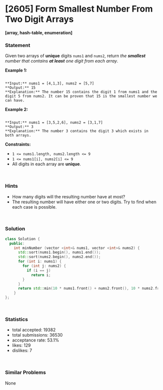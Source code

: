 # [2605] Form Smallest Number From Two Digit Arrays

**[array, hash-table, enumeration]**

### Statement

Given two arrays of **unique** digits `nums1` and `nums2`, return *the **smallest** number that contains **at least** one digit from each array*.

**Example 1:**

```

**Input:** nums1 = [4,1,3], nums2 = [5,7]
**Output:** 15
**Explanation:** The number 15 contains the digit 1 from nums1 and the digit 5 from nums2. It can be proven that 15 is the smallest number we can have.

```

**Example 2:**

```

**Input:** nums1 = [3,5,2,6], nums2 = [3,1,7]
**Output:** 3
**Explanation:** The number 3 contains the digit 3 which exists in both arrays.

```

**Constraints:**
* `1 <= nums1.length, nums2.length <= 9`
* `1 <= nums1[i], nums2[i] <= 9`
* All digits in each array are **unique**.


<br />

### Hints

- How many digits will the resulting number have at most?
- The resulting number will have either one or two digits. Try to find when each case is possible.

<br />

### Solution

```cpp
class Solution {
  public:
    int minNumber (vector <int>& nums1, vector <int>& nums2) {
      std::sort(nums1.begin(), nums1.end());
      std::sort(nums2.begin(), nums2.end());
      for (int i: nums1) {
        for (int j: nums2) {
          if (i == j)
            return i;
        }
      }
      return std::min(10 * nums1.front() + nums2.front(), 10 * nums2.front() + nums1.front());
    }
};
```

<br />

### Statistics

- total accepted: 19382
- total submissions: 36530
- acceptance rate: 53.1%
- likes: 129
- dislikes: 7

<br />

### Similar Problems

None

